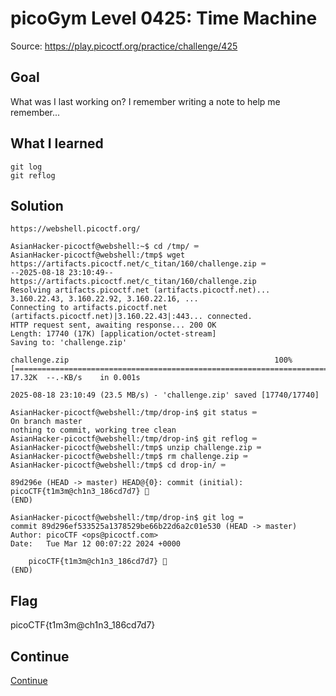 # picoGym Level 0425: Time Machine
Source: https://play.picoctf.org/practice/challenge/425

## Goal
What was I last working on? I remember writing a note to help me remember...

## What I learned
```
git log
git reflog
```

## Solution
```
https://webshell.picoctf.org/

AsianHacker-picoctf@webshell:~$ cd /tmp/ ⌨️
AsianHacker-picoctf@webshell:/tmp$ wget https://artifacts.picoctf.net/c_titan/160/challenge.zip ⌨️
--2025-08-18 23:10:49--  https://artifacts.picoctf.net/c_titan/160/challenge.zip
Resolving artifacts.picoctf.net (artifacts.picoctf.net)... 3.160.22.43, 3.160.22.92, 3.160.22.16, ...
Connecting to artifacts.picoctf.net (artifacts.picoctf.net)|3.160.22.43|:443... connected.
HTTP request sent, awaiting response... 200 OK
Length: 17740 (17K) [application/octet-stream]
Saving to: 'challenge.zip'

challenge.zip                                              100%[======================================================================================================================================>]  17.32K  --.-KB/s    in 0.001s  

2025-08-18 23:10:49 (23.5 MB/s) - 'challenge.zip' saved [17740/17740]

AsianHacker-picoctf@webshell:/tmp/drop-in$ git status ⌨️
On branch master
nothing to commit, working tree clean
AsianHacker-picoctf@webshell:/tmp/drop-in$ git reflog ⌨️
AsianHacker-picoctf@webshell:/tmp$ unzip challenge.zip ⌨️
AsianHacker-picoctf@webshell:/tmp$ rm challenge.zip ⌨️
AsianHacker-picoctf@webshell:/tmp$ cd drop-in/ ⌨️

89d296e (HEAD -> master) HEAD@{0}: commit (initial): picoCTF{t1m3m@ch1n3_186cd7d7} 🔐
(END)

AsianHacker-picoctf@webshell:/tmp/drop-in$ git log ⌨️
commit 89d296ef533525a1378529be66b22d6a2c01e530 (HEAD -> master)
Author: picoCTF <ops@picoctf.com>
Date:   Tue Mar 12 00:07:22 2024 +0000

    picoCTF{t1m3m@ch1n3_186cd7d7} 🔐
(END)
```

## Flag
picoCTF{t1m3m@ch1n3_186cd7d7}

## Continue
[Continue](./picoGym0240.md)